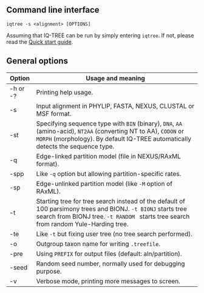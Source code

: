 
Command line interface
----------------------

    iqtree -s <alignment> [OPTIONS]

Assuming that IQ-TREE can be run by simply entering `iqtree`. If not, please read the [Quick start guide](Quickstart).


General options
---------------

|Option| Usage and meaning |
|------|-------------------|
|-h or -?| Printing help usage. |
| -s   | Input alignment in PHYLIP, FASTA, NEXUS, CLUSTAL or MSF format. |
| -st  | Specifying sequence type with `BIN` (binary), `DNA`, `AA` (amino-acid), `NT2AA` (converting NT to AA), `CODON` or `MORPH` (morphology). By default IQ-TREE automatically detects the sequence type. |
| -q   | Edge-linked partition model (file in NEXUS/RAxML format). |
| -spp | Like `-q` option but allowing partition-specific rates. |
| -sp  | Edge-unlinked partition model (like `-M` option of RAxML). |
| -t   | Starting tree for tree search instead of the default of 100 parsimony trees and BIONJ. `-t BIONJ` starts tree search from BIONJ tree. `-t RANDOM ` starts tree search from random Yule-Harding tree. |
| -te  | Like `-t` but fixing user tree (no tree search performed). |
| -o   | Outgroup taxon name for writing `.treefile`. |
| -pre | Using `PREFIX` for output files (default: aln/partition). |
| -seed| Random seed number, normally used for debugging purpose. |
| -v   | Verbose mode, printing more messages to screen. |
